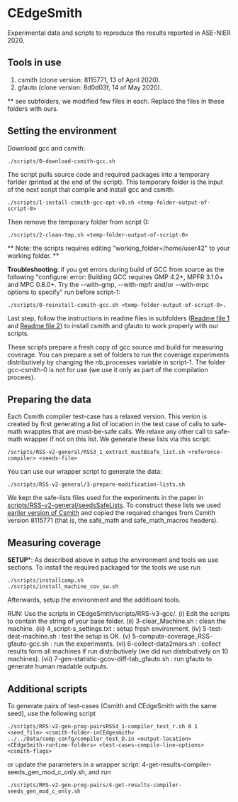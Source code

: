 # CEdgeSmith

Experimental data and scripts to reproduce the results reported in ASE-NIER 2020.

Tools in use
------------
1. csmith (clone version: 8115771, 13 of April 2020).
2. gfauto (clone version: 8d0d03f, 14 of May 2020).

** see subfolders, we modified few files in each. Replace the files in these folders with ours.

Setting the environment
-----------------------

Download gcc and csmith:
```
./scripts/0-download-csmith-gcc.sh
```
The script pulls source code and required packages into a temporary forlder (printed at the end of the script). This temporary folder is the input of the next script that compile and install gcc and csmith:
```
./scripts/1-install-csmith-gcc-opt-v0.sh <temp-folder-output-of-script-0>
```
Then remove the temporary folder from script 0:
```
./scripts/2-clean-tmp.sh <temp-folder-output-of-script-0>
```
** Note: the scripts requires editing "working_folder=/home/user42" to your working folder. **

**Troubleshooting**: if you get errors during build of GCC from source as the following
"configure: error: Building GCC requires GMP 4.2+, MPFR 3.1.0+ and MPC 0.8.0+.
 Try the --with-gmp, --with-mpfr and/or --with-mpc options to specify"
run before script-1:
```
./scripts/0-reinstall-csmith-gcc.sh <temp-folder-output-of-script-0>.
```
Last step, follow the instructions in readme files in subfolders ([Readme file 1](https://github.com/karineek/CEdgeSmith/blob/master/csmith/README.md) and [Readme file 2](https://github.com/karineek/CEdgeSmith/blob/master/gfauto/README.md)) to install csmith and gfauto to work properly with our scripts.

These scripts prepare a fresh copy of gcc source and build for measuring coverage. You can prepare a set of folders to run the coverage experiments distributively by changing the nb_processes variable in script-1. The folder gcc-csmith-0 is not for use (we use it only as part of the compilation procees).

Preparing the data
------------------
Each Csmith compiler test-case has a relaxed version. This verion is created by first generating a list of location in the test case of calls to safe-math wrapptes that are must-be-safe calls. We relaxe any other call to safe-math wrapper if not on this list. We generate these lists via this script:
```
/scripts/RSS-v2-general/RSS3_1_extract_mustBsafe_list.sh <reference-compiler> <seeds-file>
```
You can use our wrapper script to generate the data:
```
./scripts/RSS-v2-general/3-prepare-modification-lists.sh
```
We kept the safe-lists files used for the experiments in the paper in [scripts/RSS-v2-general/seedsSafeLists](https://github.com/karineek/CEdgeSmith/tree/master/scripts/RSS-v2-general/seedsSafeLists). To construct these lists we used [earlier version of Csmith](https://github.com/karineek/CEdgeSmith/blob/master/scripts/csmith_version_gen_seeds.txt) and copied the required changes from Csmith version 8115771 (that is, the safe_math and safe_math_macros headers). 

Measuring coverage 
------------------
**SETUP***: As described above in setup the environment and tools we use sections. 
To install the required packaged for the tools we use run
```
./scripts/installcomp.sh
./scripts/install_machine_cov_sw.sh
```
Afterwards, setup the environment and the additioanl tools.
 
 RUN:
 Use the scripts in CEdgeSmith/scripts/RRS-v3-gcc/. 
   (i) Edit the scripts to contain the string of your base folder.
  (ii) 3-clear_Machine.sh :  clean the machine.
 (iii) 4_script-s_settings.txt : setup fresh environment.
  (iv) 5-test-dest-machine.sh : test the setup is OK.
   (v) 5-compute-coverage_RSS-gfauto-gcc.sh : run the experiments.
  (vi) 6-collect-data2mars.sh : collect results form all machines if run distributively (we did run distributively on 10 machines).
 (vii) 7-gen-statistic-gcov-diff-tab_gfauto.sh : run gfauto to generate human readable outputs.

 
Additional scripts
------------------
To generate pairs of test-cases (Csmith and CEdgeSmith with the same seed), use the following script
```
./scripts/RRS-v2-gen-prog-pairsRSS4_1-compiler_test_r.sh 0 1 <seed_file> <csmith-folder-inCEdgesmith> ../../Data/comp_confg/compiler_test_D.in <output-location> <CEdgeSmith-runtime-folders> <test-cases-compile-line-options> <csmith-flags>
``` 
or update the parameters in a wrapper script: 4-get-results-compiler-seeds_gen_mod_c_only.sh, and run
```
./scripts/RRS-v2-gen-prog-pairs/4-get-results-compiler-seeds_gen_mod_c_only.sh
```
